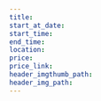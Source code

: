 ```yaml
---
title:
start_at_date:
start_time:
end_time:
location:
price:
price_link:
header_imgthumb_path:
header_img_path:
---
```

